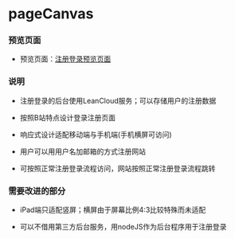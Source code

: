 # pageCanvas

### 预览页面

- 预览页面：[注册登录预览页面](https://tinyfatboy.github.io/Login-demo/index.html)

### 说明

- 注册登录的后台使用LeanCloud服务；可以存储用户的注册数据

- 按照B站特点设计登录注册页面

- 响应式设计适配移动端与手机端(手机横屏可访问)

- 用户可以用用户名加邮箱的方式注册网站

- 可按照正常注册登录流程访问，网站按照正常注册登录流程跳转

### 需要改进的部分

- iPad端只适配竖屏；横屏由于屏幕比例4:3比较特殊而未适配

- 可以不借用第三方后台服务，用nodeJS作为后台程序用于注册登录
